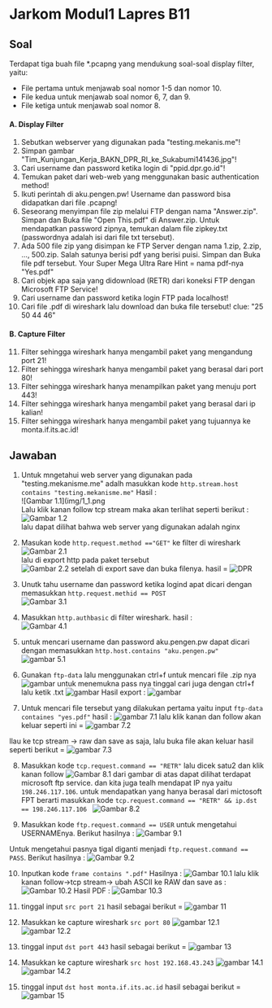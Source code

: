 # Jarkom Modul1 Lapres B11

## Soal
Terdapat tiga buah file *.pcapng yang mendukung soal-soal display filter, yaitu:
- File pertama untuk menjawab soal nomor 1-5 dan nomor 10.
- File kedua untuk menjawab soal nomor 6, 7, dan 9.
- File ketiga untuk menjawab soal nomor 8.

#### A. Display Filter
1. Sebutkan webserver yang digunakan pada "testing.mekanis.me"!
2. Simpan gambar "Tim_Kunjungan_Kerja_BAKN_DPR_RI_ke_Sukabumi141436.jpg"!
3. Cari username dan password ketika login di "ppid.dpr.go.id"!
4. Temukan paket dari web-web yang menggunakan basic authentication method!
5. Ikuti perintah di aku.pengen.pw! Username dan password bisa didapatkan dari file .pcapng!
6. Seseorang menyimpan file zip melalui FTP dengan nama "Answer.zip". Simpan dan Buka file "Open This.pdf" di Answer.zip. Untuk mendapatkan password zipnya, temukan dalam file zipkey.txt (passwordnya adalah isi dari file txt tersebut).
7. Ada 500 file zip yang disimpan ke FTP Server dengan nama 1.zip, 2.zip, ..., 500.zip. Salah satunya berisi pdf yang berisi puisi. Simpan dan Buka file pdf tersebut. Your Super Mega Ultra Rare Hint = nama pdf-nya "Yes.pdf"
8. Cari objek apa saja yang didownload (RETR) dari koneksi FTP dengan Microsoft FTP Service!
9. Cari username dan password ketika login FTP pada localhost!
10. Cari file .pdf di wireshark lalu download dan buka file tersebut! clue: "25 50 44 46"

#### B. Capture Filter
11. Filter sehingga wireshark hanya mengambil paket yang mengandung port 21!
12. Filter sehingga wireshark hanya mengambil paket yang berasal dari port 80!
13. Filter sehingga wireshark hanya menampilkan paket yang menuju port 443!
14. Filter sehingga wireshark hanya mengambil paket yang berasal dari ip kalian!
15. Filter sehingga wireshark hanya mengambil paket yang tujuannya ke monta.if.its.ac.id!


## Jawaban
1. Untuk mngetahui web server yang digunakan pada "testing.mekanisme.me" adalh masukkan kode `http.stream.host contains "testing.mekanisme.me"` Hasil :<br>
![Gambar 1.1](img/1_1.png<br>
Lalu klik kanan follow tcp stream maka akan terlihat seperti berikut :<br>
![Gambar 1.2](img/1_2.png)<br>
lalu dapat dilihat bahwa web server yang digunakan adalah nginx<br>

2. Masukan kode `http.request.method =="GET"` ke filter di wireshark
![Gambar 2.1](img/2_1.png)<br>
lalu di export http pada paket tersebut<br>
![Gambar 2.2](img/2_2.png)
setelah di export save dan buka filenya. hasil =
![DPR](img/2_dpr.jpg)<br>

3. Unutk tahu username dan password ketika logind apat dicari dengan memasukkan `http.request.methid == POST`<br>
![Gambar 3.1](img/3_1.png)<br>

4. Masukkan `http.authbasic` di filter wireshark. hasil :<br>
![Gambar 4.1](img/4_1.png)<br>

5. untuk mencari username dan password aku.pengen.pw dapat dicari dengan memasukkan `http.host.contains "aku.pengen.pw"` <br>
![gambar 5.1](img/5_1.png)


6. Gunakan `ftp-data` lalu menggunakan ctrl+f untuk mencari file .zip nya
![gambar](img/6_1.png)
untuk menemukna pass nya tinggal cari juga dengan ctrl+f lalu ketik .txt
![gambar](img/6_2.png)
Hasil export :
![gambar](img/6_3.png)

7. Untuk mencari file tersebut yang dilakukan pertama yaitu input `ftp-data containes "yes.pdf"`
hasil :
![gambar 7.1](img/7_1.png)
lalu klik kanan dan follow akan keluar seperti ini = 
![gambar 7.2](img/7_2.png)

llau ke tcp stream -> raw dan save as saja, lalu buka file akan keluar hasil seperti berikut =
![gambar 7.3](img/7_3.png)

8. Masukkan kode `tcp.request.command == "RETR"` lalu dicek satu2 dan klik kanan follow
![Gambar 8.1](img/8_1.jpg)
dari gambar di atas dapat dilihat terdapat microsoft ftp service. dan kita juga tealh mendapat IP nya yaitu `198.246.117.106`.
untuk mendapatkan yang hanya berasal dari mictosoft FPT berarti masukkan kode `tcp.request.command == "RETR" && ip.dst == 198.246.117.106 `
![Gambar 8.2](img/8_2.jpg)

9. Masukkan kode `ftp.request.command == USER` untuk mengetahui USERNAMEnya. Berikut hasilnya :
![Gambar 9.1](img/9_1.jpg)

Untuk mengetahui pasnya tigal diganti menjadi `ftp.request.command == PASS`. Berikut hasilnya :
![Gambar 9.2](img/9_2.jpg)

10. Inputkan kode `frame contains ".pdf"` 
    Hasilnya :
    ![Gambar 10.1](img/10_1.jpg)
    lalu klik kanan follow->tcp stream-> ubah ASCII ke RAW dan save as :
    ![Gambar 10.2](img/10_2.jpg)
    Hasil PDF :
    ![Gambar 10.3](img/10_3.jpg)

11. tinggal input `src port 21`
hasil sebagai berikut =
![gambar 11](img/11_1.png)

12. Masukkan ke capture wireshark `src port 80`
![gambar 12.1](img/12_1.png)
![gambar 12.2](img/12_2.png)


13. tinggal input `dst port 443`
hasil sebagai berikut =
![gambar 13](img/13_1.png)

14. Masukkan ke capture wireshark `src host 192.168.43.243`
![gambar 14.1](img/14_1.png)
![gambar 14.2](img/14_2.png)


15. tinggal input `dst host monta.if.its.ac.id`
hasil sebagai berikut =
![gambar 15](img/15_1.png)
